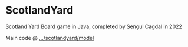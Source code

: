 # ScotlandYard
 Scotland Yard Board game in Java, completed by Sengul Cagdal in 2022


Main code @ [.../scotlandyard/model](https://github.com/SengulC/ScotlandYard/tree/main/src/main/java/uk/ac/bris/cs/scotlandyard/model)
